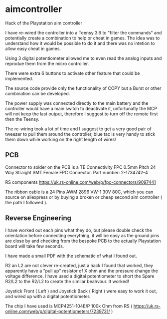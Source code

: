 # aimcontroller
Hack of the Playstation aim controller

I have re-wired the controller into a Teensy 3.6 to "filter the commands" and potentially create a combination to help or cheat in games. 
The idea was to understand how it would be possible to do it and there was no intetion to allow easy cheat in games.

Using 3 digital potentiometer allowed me to even read the analog inputs and reprodue them from the micro controller.

There were extra 6 buttons to activate other feature that could be implemented.

The source code provide only the functionality of COPY but a Burst or other combination can be developed.

The power supply was connected directly to the main battery and the controller would have a main switch to deactivate it, unfortunatly the MCP will not keep the last output, therefore I suggest to turn off the remote first then the Teensy.

The re-wiring took a lot of time and I suggest to get a very good pair of tweezer to pull them around the controller, blue tac is very handy to stick them down while working on the right length of wires!

## PCB

Connector to solder on the PCB is a TE Connectivity FPC 0.5mm Pitch 24 Way Straight SMT Female FPC Connector. 
Part number: 2-1734742-4

RS components https://uk.rs-online.com/web/p/fpc-connectors/9097441

The ribbon cable is a 24 Pins AWM 2896 VW-1 30V 80C, which you can source on aliexpress or by buying  a broken or cheap second aim controller ( the path I followed ).

## Reverse Engineering

I have worked out each pins what they do, but please double check the orientation before connecting everything, it will be easy as the ground pins are close by and checking from the bespoke PCB to the actually Playstation board will take few seconds.

I have made a small PDF with the schematic of what I found out.

R2 an L2 are not clever re-created, just a hack I found that worked, they apparently have a "pull up" resistor of X ohm and the pressure change the voltage difference. 
I have used a digital potentiometer to short the Spare R2/L2 to the R2/L2 to create the similar beahvour. It worked!

Joystick Front ( Left ) and Joystick Back ( Right ) were easy to work it out, and wired up with a digital potentiometer.

The chip I have used is MCP4251-104E/P 100k Ohm from RS ( https://uk.rs-online.com/web/p/digital-potentiometers/7239731/ ) 


